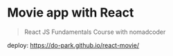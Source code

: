 # Movie app with React

> React JS Fundamentals Course with nomadcoder

deploy: https://do-park.github.io/react-movie/